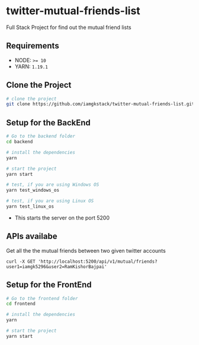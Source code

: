 # twitter-mutual-friends-list
Full Stack Project for find out the mutual friend lists

## Requirements

* NODE: `>= 10`
* YARN: `1.19.1`

## Clone the Project

```bash 
# clone the project
git clone https://github.com/iamgkstack/twitter-mutual-friends-list.git
```


## Setup for the BackEnd

```bash 
# Go to the backend folder
cd backend

# install the dependencies
yarn

# start the project
yarn start

# test, if you are using Windows OS
yarn test_windows_os

# test, if you are using Linux OS 
yarn test_linux_os
```

* This starts the server on the port 5200

## APIs availabe

Get all the the mutual friends between two given twitter accounts

```curl
curl -X GET 'http://localhost:5200/api/v1/mutual/friends?user1=iamgk5296&user2=RamKishorBajpai'
```



## Setup for the FrontEnd

```bash 
# Go to the frontend folder
cd frontend

# install the dependencies
yarn

# start the project
yarn start
```
